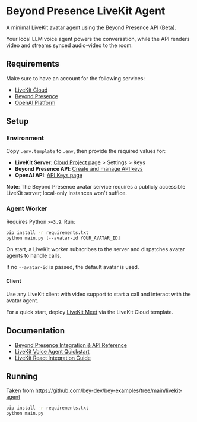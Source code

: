 # Beyond Presence LiveKit Agent

A minimal LiveKit avatar agent using the Beyond Presence API (Beta).

Your local LLM voice agent powers the conversation, while the API renders video and streams synced audio-video to the room.

## Requirements

Make sure to have an account for the following services:

- [LiveKit Cloud](https://cloud.livekit.io)
- [Beyond Presence](https://app.bey.chat)
- [OpenAI Platform](https://platform.openai.com)

## Setup

### Environment

Copy `.env.template` to `.env`, then provide the required values for:

- **LiveKit Server**: [Cloud Project page](https://cloud.livekit.io/projects) > Settings > Keys
- **Beyond Presence API**: [Create and manage API keys](https://docs.bey.dev/api-key#creating-and-managing-api-keys)
- **OpenAI API**: [API Keys page](https://platform.openai.com/settings/organization/api-keys)

**Note**: The Beyond Presence avatar service requires a publicly accessible LiveKit server; local-only instances won't suffice.

### Agent Worker

Requires Python `>=3.9`. Run:

```sh
pip install -r requirements.txt
python main.py [--avatar-id YOUR_AVATAR_ID]
```

On start, a LiveKit worker subscribes to the server and dispatches avatar agents to handle calls.

If no `--avatar-id` is passed, the default avatar is used.

#### Client

Use any LiveKit client with video support to start a call and interact with the avatar agent.

For a quick start, deploy [LiveKit Meet](https://cloud.livekit.io/projects/p_/sandbox/templates/meet) via the LiveKit Cloud template.

## Documentation

- [Beyond Presence Integration & API Reference](https://docs.bey.dev/integration/livekit)
- [LiveKit Voice Agent Quickstart](https://docs.livekit.io/agents/start/voice-ai)
- [LiveKit React Integration Guide](https://docs.livekit.io/home/quickstarts/react)

## Running

Taken from <https://github.com/bey-dev/bey-examples/tree/main/livekit-agent>

```sh
pip install -r requirements.txt
python main.py
```

